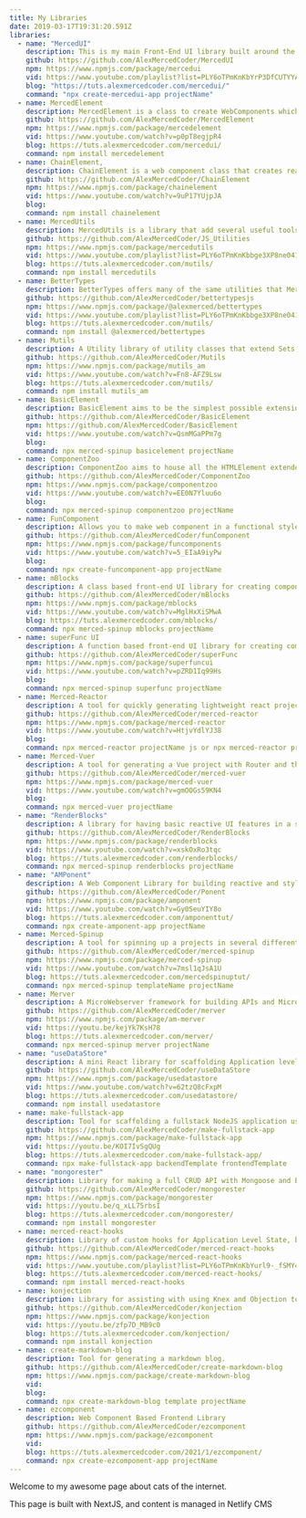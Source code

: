 ```yaml
---
title: My Libraries
date: 2019-03-17T19:31:20.591Z
libraries:
  - name: "MercedUI"
    description: This is my main Front-End UI library built around the Web Component API with tools to create reactive components, local and global state management, tools for forms, capturing element props and url queries, and component routing.
    github: https://github.com/AlexMercedCoder/MercedUI
    npm: https://www.npmjs.com/package/mercedui
    vid: https://www.youtube.com/playlist?list=PLY6oTPmKnKbYrP3DfCUTYYADu0IT9DRZZ
    blog: "https://tuts.alexmercedcoder.com/mercedui/"
    command: "npx create-mercedui-app projectName"
  - name: MercedElement
    description: MercedElement is a class to create WebComponents which is at the core of the MercedUI library, this library only includes MercedElement for those who don't need the other bells and whistles.
    github: https://github.com/AlexMercedCoder/MercedElement
    npm: https://www.npmjs.com/package/mercedelement
    vid: https://www.youtube.com/watch?v=p0pT8egjpR4
    blog: https://tuts.alexmercedcoder.com/mercedui/
    command: npm install mercedelement
  - name: ChainElement,
    description: ChainElement is a web component class that creates reactive components but also passes url queries and global data to its components at render. This is a standalone library, this class IS NOT part of the MercedUI library.
    github: https://github.com/AlexMercedCoder/ChainElement
    npm: https://www.npmjs.com/package/chainelement
    vid: https://www.youtube.com/watch?v=9uP17YUjpJA
    blog:
    command: npm install chainelement
  - name: MercedUtils
    description: MercedUtils is a library that add several useful tools and functions to the array prototype. If you prefer these functions not be added to the array prototype use the Bettertypes or mUtils library as an alternative.
    github: https://github.com/AlexMercedCoder/JS_Utilities
    npm: https://www.npmjs.com/package/mercedutils
    vid: https://www.youtube.com/playlist?list=PLY6oTPmKnKbbge3XP8ne041HAQwGle8_Z
    blog: https://tuts.alexmercedcoder.com/mutils/
    command: npm install mercedutils
  - name: BetterTypes
    description: BetterTypes offers many of the same utilities that MercedUtils does but does through new classes vs adding functions to the array and string prototypes.
    github: https://github.com/AlexMercedCoder/bettertypesjs
    npm: https://www.npmjs.com/package/@alexmerced/bettertypes
    vid: https://www.youtube.com/playlist?list=PLY6oTPmKnKbbge3XP8ne041HAQwGle8_Z
    blog: https://tuts.alexmercedcoder.com/mutils/
    command: npm install @alexmerced/bettertypes
  - name: Mutils
    description: A Utility library of utility classes that extend Sets, Arrays and help work with Random Numbers.
    github: https://github.com/AlexMercedCoder/Mutils
    npm: https://www.npmjs.com/package/mutils_am
    vid: https://www.youtube.com/watch?v=Fn8-AFZ9Lsw
    blog: https://tuts.alexmercedcoder.com/mutils/
    command: npm install mutils_am
  - name: BasicElement
    description: BasicElement aims to be the simplest possible extension to HTMLElement adding react like state and props and nothing else...
    github: https://github.com/AlexMercedCoder/BasicElement
    npm: https://github.com/AlexMercedCoder/BasicElement
    vid: https://www.youtube.com/watch?v=QsmMGaPPm7g
    blog:
    command: npx merced-spinup basicelement projectName
  - name: ComponentZoo
    description: ComponentZoo aims to house all the HTMLElement extended classes from all my other libraries and more including a Router Component, StyleWrapper Component (think styled components), and FormWrapper (FormTool as a Component).
    github: https://github.com/AlexMercedCoder/ComponentZoo
    npm: https://www.npmjs.com/package/componentzoo
    vid: https://www.youtube.com/watch?v=EE0N7Yluu6o
    blog:
    command: npx merced-spinup componentzoo projectName
  - name: FunComponent
    description: Allows you to make web component in a functional style that enables the creation of hooks.
    github: https://github.com/AlexMercedCoder/funComponent
    npm: https://www.npmjs.com/package/funcomponents
    vid: https://www.youtube.com/watch?v=5_EIaA9iyPw
    blog:
    command: npx create-funcomponent-app projectName
  - name: mBlocks
    description: A class based front-end UI library for creating components without the web-component api or other tooling like Babel or JSX.
    github: https://github.com/AlexMercedCoder/mBlocks
    npm: https://www.npmjs.com/package/mblocks
    vid: https://www.youtube.com/watch?v=MglHxXiSMwA
    blog: https://tuts.alexmercedcoder.com/mblocks/
    command: npx merced-spinup mblocks projectName
  - name: superFunc UI
    description: A function based front-end UI library for creating components without the web-component api or other tooling like Babel or JSX.
    github: https://github.com/AlexMercedCoder/superFunc
    npm: https://www.npmjs.com/package/superfuncui
    vid: https://www.youtube.com/watch?v=pZRD1Iq99Hs
    blog:
    command: npx merced-spinup superfunc projectName
  - name: Merced-Reactor
    description: A tool for quickly generating lightweight react projects, think of it as a slimmer create-react-app.
    github: https://github.com/AlexMercedCoder/merced-reactor
    npm: https://www.npmjs.com/package/merced-reactor
    vid: https://www.youtube.com/watch?v=HtjvYdlYJ38
    blog:
    command: npx merced-reactor projectName js or npx merced-reactor projectName ts
  - name: Merced-Vuer
    description: A tool for generating a Vue project with Router and the Buefy component library already configured.
    github: https://github.com/AlexMercedCoder/merced-vuer
    npm: https://www.npmjs.com/package/merced-vuer
    vid: https://www.youtube.com/watch?v=gmOOGs59KN4
    blog:
    command: npx merced-vuer projectName
  - name: "RenderBlocks"
    description: A library for having basic reactive UI features in a small package.
    github: https://github.com/AlexMercedCoder/RenderBlocks
    npm: https://www.npmjs.com/package/renderblocks
    vid: https://www.youtube.com/watch?v=xskOxRo3tqc
    blog: https://tuts.alexmercedcoder.com/renderblocks/
    command: npx merced-spinup renderblocks projectName
  - name: "AMPonent"
    description: A Web Component Library for building reactive and styling web components.
    github: https://github.com/AlexMercedCoder/Ponent
    npm: https://www.npmjs.com/package/amponent
    vid: https://www.youtube.com/watch?v=Gy0SeuYIY8o
    blog: https://tuts.alexmercedcoder.com/amponenttut/
    command: npx create-amponent-app projectName
  - name: Merced-Spinup
    description: A tool for spinning up a projects in several different backend and frontend frameworks, read the docs to see the full list of templates.
    github: https://github.com/AlexMercedCoder/merced-spinup
    npm: https://www.npmjs.com/package/merced-spinup
    vid: https://www.youtube.com/watch?v=7msl1qJsA1U
    blog: https://tuts.alexmercedcoder.com/mercedspinuptut/
    command: npx merced-spinup templateName projectName
  - name: Merver
    description: A MicroWebserver framework for building APIs and Microservices.
    github: https://github.com/AlexMercedCoder/merver
    npm: https://www.npmjs.com/package/am-merver
    vid: https://youtu.be/kejYk7KsH78
    blog: https://tuts.alexmercedcoder.com/merver/
    command: npx merced-spinup merver projectName
  - name: "useDataStore"
    description: A mini React library for scaffolding Application level state in React.
    github: https://github.com/AlexMercedCoder/useDataStore
    npm: https://www.npmjs.com/package/usedatastore
    vid: https://www.youtube.com/watch?v=62tzQ8cFxpM
    blog: https://tuts.alexmercedcoder.com/usedatastore/
    command: npm install usedatastore
  - name: make-fullstack-app
    description: Tool for scaffolding a fullstack NodeJS application using a variety of frontend and backend applications with ease. Read the documentation for full list of templates.
    github: https://github.com/AlexMercedCoder/make-fullstack-app
    npm: https://www.npmjs.com/package/make-fullstack-app
    vid: https://youtu.be/KOI7IvSgQUg
    blog: https://tuts.alexmercedcoder.com/make-fullstack-app/
    command: npx make-fullstack-app backendTemplate frontendTemplate
  - name: "mongorester"
    description: Library for making a full CRUD API with Mongoose and Express in one line of code
    github: https://github.com/AlexMercedCoder/mongorester
    npm: https://www.npmjs.com/package/mongorester
    vid: https://youtu.be/q_xLL75rbsI
    blog: https://tuts.alexmercedcoder.com/mongorester/
    command: npm install mongorester
  - name: merced-react-hooks
    description: Library of custom hooks for Application Level State, binding Local/Session storage to state, and Semantic Lifecycle Hooks.
    github: https://github.com/AlexMercedCoder/merced-react-hooks
    npm: https://www.npmjs.com/package/merced-react-hooks
    vid: https://www.youtube.com/playlist?list=PLY6oTPmKnKbYurl9-_fSMY4X6DZ1sx39s
    blog: https://tuts.alexmercedcoder.com/merced-react-hooks/
    command: npm install merced-react-hooks
  - name: konjection
    description: Library for assisting with using Knex and Objection to work with SQL Databases.
    github: https://github.com/AlexMercedCoder/konjection
    npm: https://www.npmjs.com/package/konjection
    vid: https://youtu.be/zfp7D_MB9c0
    blog: https://tuts.alexmercedcoder.com/konjection/
    command: npm install konjection
  - name: create-markdown-blog
    description: Tool for generating a markdown blog.
    github: https://github.com/AlexMercedCoder/create-markdown-blog
    npm: https://www.npmjs.com/package/create-markdown-blog
    vid:
    blog:
    command: npx create-markdown-blog template projectName
  - name: ezcomponent
    description: Web Component Based Frontend Library
    github: https://github.com/AlexMercedCoder/ezcomponent
    npm: https://www.npmjs.com/package/ezcomponent
    vid:
    blog: https://tuts.alexmercedcoder.com/2021/1/ezcomponent/
    command: npx create-ezcomponent-app projectName
---
```


Welcome to my awesome page about cats of the internet.

This page is built with NextJS, and content is managed in Netlify CMS

